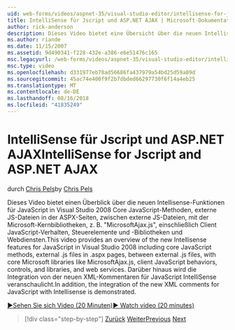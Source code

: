 ```yaml
---
uid: web-forms/videos/aspnet-35/visual-studio-editor/intellisense-for-jscript-and-aspnet-ajax
title: IntelliSense für Jscript und ASP.NET AJAX | Microsoft-Dokumentation
author: rick-anderson
description: Dieses Video bietet eine Übersicht über die neuen Intellisense-Funktionen für JavaScript in Visual Studio 2008, einschließlich Core JavaScript-Methoden, externe JS-Dateien i...
ms.author: riande
ms.date: 11/15/2007
ms.assetid: 9d490341-f228-432e-a386-e6e51476c165
msc.legacyurl: /web-forms/videos/aspnet-35/visual-studio-editor/intellisense-for-jscript-and-aspnet-ajax
msc.type: video
ms.openlocfilehash: d331977eb78ad56686fa437979a54bd25d59a89d
ms.sourcegitcommit: 45ac74e400f9f2b7dbded66297730f6f14a4eb25
ms.translationtype: MT
ms.contentlocale: de-DE
ms.lasthandoff: 08/16/2018
ms.locfileid: "41835249"
---
```

<a name="intellisense-for-jscript-and-aspnet-ajax"></a><span data-ttu-id="1b499-103">IntelliSense für Jscript und ASP.NET AJAX</span><span class="sxs-lookup"><span data-stu-id="1b499-103">IntelliSense for Jscript and ASP.NET AJAX</span></span>
====================
<span data-ttu-id="1b499-104">durch [Chris Pels](https://twitter.com/chrispels)</span><span class="sxs-lookup"><span data-stu-id="1b499-104">by [Chris Pels](https://twitter.com/chrispels)</span></span>

<span data-ttu-id="1b499-105">Dieses Video bietet einen Überblick über die neuen Intellisense-Funktionen für JavaScript in Visual Studio 2008 Core JavaScript-Methoden, externe JS-Dateien in der ASPX-Seiten, zwischen externe JS-Dateien, mit der Microsoft-Kernbibliotheken, z. B. "MicrosoftAjax.js", einschließlich Client JavaScript-Verhalten, Steuerelemente und -Bibliotheken und Webdiensten.</span><span class="sxs-lookup"><span data-stu-id="1b499-105">This video provides an overview of the new Intellisense features for JavaScript in Visual Studio 2008 including core JavaScript methods, external .js files in .aspx pages, between external .js files, with core Microsoft libraries like MicrosoftAjax.js, client JavaScript behaviors, controls, and libraries, and web services.</span></span> <span data-ttu-id="1b499-106">Darüber hinaus wird die Integration von der neuen XML-Kommentaren für JavaScript IntelliSense veranschaulicht.</span><span class="sxs-lookup"><span data-stu-id="1b499-106">In addition, the integration of the new XML comments for JavaScript with Intellisense is demonstrated.</span></span>

[<span data-ttu-id="1b499-107">&#9654;Sehen Sie sich Video (20 Minuten)</span><span class="sxs-lookup"><span data-stu-id="1b499-107">&#9654; Watch video (20 minutes)</span></span>](https://channel9.msdn.com/Blogs/ASP-NET-Site-Videos/intellisense-for-jscript-and-aspnet-ajax)

> [!div class="step-by-step"]
> <span data-ttu-id="1b499-108">[Zurück](multi-targeting-support-in-visual-studio-2008.md)
> [Weiter](quick-tour-of-the-visual-studio-2008-integrated-development-environment.md)</span><span class="sxs-lookup"><span data-stu-id="1b499-108">[Previous](multi-targeting-support-in-visual-studio-2008.md)
[Next](quick-tour-of-the-visual-studio-2008-integrated-development-environment.md)</span></span>
